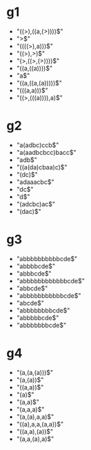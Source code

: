 # g1
- "((>),((a,(>))))$"
- ">$"
- "((((>),a)))$"
- "((>),>)$"
- "(>,((>,(>))))$"
- "((a,((a))))$"
- "a$"
- "((a,((a,(a)))))$"
- "(((a,a)))$"
- "((>,(((a)))),a)$"
# g2
- "a(adbc)ccb$"
- "a(aadbcbcc)bacc$"
- "adb$"
- "((a(da)cbaa)c)$"
- "(dc)$"
- "adaaacbc$"
- "dc$"
- "d$"
- "(adcbc)ac$"
- "(dac)$"
# g3
- "abbbbbbbbbbcde$"
- "abbbbcde$"
- "abbbcde$"
- "abbbbbbbbbbbbcde$"
- "abbcde$"
- "abbbbbbbbbbbcde$"
- "abcde$"
- "abbbbbbbbcde$"
- "abbbbbcde$"
- "abbbbbbbcde$"
# g4
- "(a,(a,(a)))$"
- "(a,(a))$"
- "((a,a))$"
- "(a)$"
- "(a,a)$"
- "(a,a,a)$"
- "(a,(a),a,a)$"
- "((a),a,a,(a,a))$"
- "((a,a),(a))$"
- "(a,a,(a),a)$"
